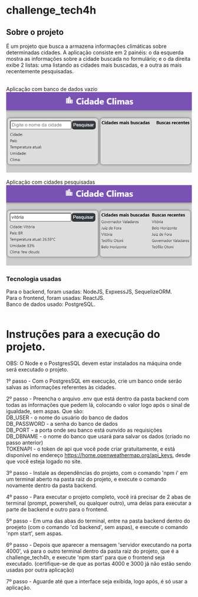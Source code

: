 # challenge_tech4h
<h2>Sobre o projeto</h2>
É um projeto que busca a armazena informações climáticas sobre determinadas cidades.
A aplicação consiste em 2 painéis: o da esquerda mostra as informações sobre a cidade buscada no formulário; e o da direita exibe 2 listas: uma listando as cidades mais buscadas, e a outra as mais recentemente pesquisadas. <br><br>

Aplicação com banco de dados vazio <br>
<img src="imgs/empty-form.png"></img> <br>

Aplicação com cidades pesquisadas <br>
<img src="imgs/full-form.png"></img> <br>

<h3>Tecnologia usadas</h3>
Para o backend, foram usadas: NodeJS, ExpxessJS, SequelizeORM. <br>
Para o frontend, foram usadas: ReactJS. <br> 
Banco de dados usado: PostgreSQL. <br><br>

# Instruções para a execução do projeto. 
OBS: O Node e o PostgresSQL devem estar instalados na máquina onde será executado o projeto.

1º passo - Com o PostgresSQL em execução, crie um banco onde serão salvas as informações referentes às cidades.

2º passo - Preencha o arquivo .env que está dentro da pasta backend com todas as informações que pedem lá, colocando o valor logo após o sinal de igualdade, sem aspas. Que são:<br> DB_USER - o nome do usuário do banco de dados <br>
DB_PASSWORD - a senha do banco de dados <br>
DB_PORT - a porta onde seu banco está ounvido as requisições <br>
DB_DBNAME - o nome do banco que usará para salvar os dados (criado no passo anterior) <br>
TOKENAPI - o token de api que você pode criar gratuitamente, e está disponível no endereço https://home.openweathermap.org/api_keys, desde que você esteja logado no site. <br>

3º passo - Instale as dependências do projeto, com o comando 'npm i' em um terminal aberto na pasta raiz do projeto, e execute o comando novamente dentro da pasta backend.

4º passo - Para executar o projeto completo, você irá precisar de 2 abas de terminal (prompt, powershell, ou qualquer outro), uma delas para executar a parte de backend e outro para o frontend.

5º passo - Em uma das abas do terminal, entre na pasta backend dentro do proejeto (com o comando 'cd backend', sem aspas), e execute o comando 'npm start', sem aspas.

6º passo - Depois que aparecer a mensagem 'servidor executando na porta 4000', vá para o outro terminal dentro da pasta raiz do projeto, que é a challenge_tech4h, e execute 'npm start' para que o frontend seja executado. (certifique-se de que as portas 4000 e 3000 já não estão sendo usadas por outra aplicação)

7º passo - Aguarde até que a interface seja exibida, logo após, é só usar a aplicação.
